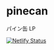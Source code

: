 # pinecan

パイン缶 LP

[![Netlify Status](https://api.netlify.com/api/v1/badges/863c47c9-ce25-4adb-a9f8-793622253d79/deploy-status)](https://app.netlify.com/sites/pinecan/deploys)
